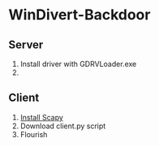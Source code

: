 # WinDivert-Backdoor
## Server
1. Install driver with GDRVLoader.exe
2. 
## Client
1. [Install Scapy](https://scapy.readthedocs.io/en/latest/installation.html)
2. Download client.py script
3. Flourish

